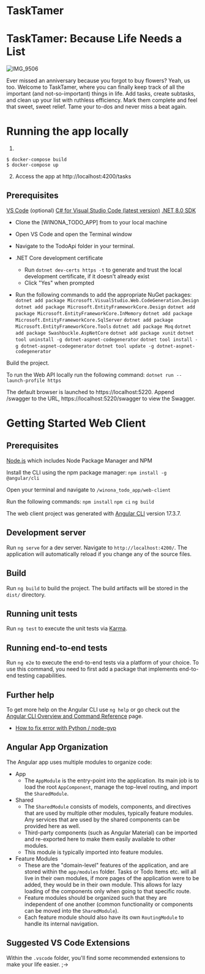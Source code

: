 # TaskTamer

# TaskTamer: Because Life Needs a List

![IMG_9506](https://github.com/prawl/winona_todo_app/assets/3402498/73e4c8e2-6f89-49b7-8c61-eec068c34822)

Ever missed an anniversary because you forgot to buy flowers? Yeah, us too. Welcome to TaskTamer, where you can finally keep track of all the important (and not-so-important) things in life. Add tasks, create subtasks, and clean up your list with ruthless efficiency. Mark them complete and feel that sweet, sweet relief. Tame your to-dos and never miss a beat again.

# Running the app locally
1.
```
$ docker-compose build
$ docker-compose up
```

2. Access the app at http://localhost:4200/tasks



## Prerequisites
[VS Code](https://code.visualstudio.com/download)  (optional)
[C# for Visual Studio Code (latest version)](https://marketplace.visualstudio.com/items?itemName=ms-dotnettools.csharp)
[.NET 8.0 SDK](https://dotnet.microsoft.com/en-us/download/dotnet/8.0)

- Clone the [WINONA_TODO_APP] from  to your local machine
- Open VS Code and open the Terminal window

- Navigate to the TodoApi folder in your terminal.

- .NET Core development certificate
    - Run `dotnet dev-certs https -t` to generate and trust the local development certificate, if it doesn't already exist
    - Click "Yes" when prompted

- Run the following commands to add the appropriate NuGet packages:
`dotnet add package Microsoft.VisualStudio.Web.CodeGeneration.Design`
`dotnet add package Microsoft.EntityFrameworkCore.Design`
`dotnet add package Microsoft.EntityFrameworkCore.InMemory`
`dotnet add package Microsoft.EntityFrameworkCore.SqlServer`
`dotnet add package Microsoft.EntityFrameworkCore.Tools`
`dotnet add package Moq`
`dotnet add package Swashbuckle.AspNetCore`
`dotnet add package xunit`
`dotnet tool uninstall -g dotnet-aspnet-codegenerator`
`dotnet tool install -g dotnet-aspnet-codegenerator`
`dotnet tool update -g dotnet-aspnet-codegenerator`

Build the project.

To run the Web API locally run the following command:
`dotnet run --launch-profile https`

The default browser is launched to https://localhost:5220. Append /swagger to the URL, https://localhost:5220/swagger to view the Swagger.

# Getting Started Web Client

## Prerequisites
[Node.js](https://nodejs.org/en) which includes Node Package Manager and NPM

Install the CLI using the npm package manager:
`npm install -g @angular/cli`

Open your terminal and navigate to `/winona_todo_app/web-client`

Run the following commands:
`npm install`
`npm ci`
`ng build`

The web client project was generated with [Angular CLI](https://github.com/angular/angular-cli) version 17.3.7.

## Development server

Run `ng serve` for a dev server. Navigate to `http://localhost:4200/`. The application will automatically reload if you change any of the source files.

## Build

Run `ng build` to build the project. The build artifacts will be stored in the `dist/` directory.

## Running unit tests

Run `ng test` to execute the unit tests via [Karma](https://karma-runner.github.io).

## Running end-to-end tests

Run `ng e2e` to execute the end-to-end tests via a platform of your choice. To use this command, you need to first add a package that implements end-to-end testing capabilities.

## Further help

To get more help on the Angular CLI use `ng help` or go check out the [Angular CLI Overview and Command Reference](https://angular.io/cli) page.

  - [How to fix error with Python / node-gyp](https://hisk.io/how-to-fix-node-js-gyp-err-cant-find-python-executable-python-on-windows/)

  ## Angular App Organization
The Angular app uses multiple modules to organize code:
- App
    - The `AppModule` is the entry-point into the application.  Its main job is to load the root `AppComponent`, manage the top-level routing, and import the `SharedModule`.
- Shared
    - The `SharedModule` consists of models, components, and directives that are used by multiple other modules, typically feature modules.  Any services that are used by the shared components can be provided here as well.
    - Third-party components (such as Angular Material) can be imported and re-exported here to make them easily available to other modules.
    - This module is typically imported into feature modules.
- Feature Modules
   - These are the "domain-level" features of the application, and are stored within the `app/modules` folder. Tasks or Todo Items etc. will all live in their own modules, if more pages of the application were to be added, they would be in their own module. This allows for lazy loading of the components only when going to that specific route. 
   - Feature modules should be organized such that they are independent of one another (common functionality or components can be moved into the `SharedModule`).
   - Each feature module should also have its own `RoutingModule` to handle its internal navigation.

## Suggested VS Code Extensions

Within the `.vscode` folder, you'll find some recommended extensions to make your life easier. ;->
